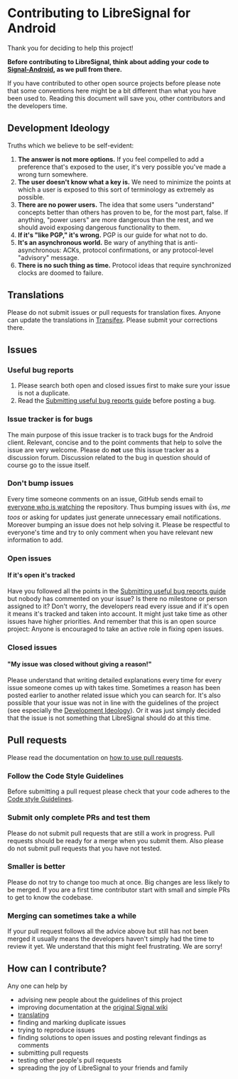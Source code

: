 # Contributing to LibreSignal for Android

Thank you for deciding to help this project!

**Before contributing to LibreSignal, think about adding your code to [Signal-Android](https://github.com/WhisperSystems/Signal-Android/wiki), as we pull from there.**

If you have contributed to other open source projects before please note that some conventions here might be a bit different than what you have been used to. Reading this document will save you, other contributors and the developers time.


## Development Ideology

Truths which we believe to be self-evident:

1. **The answer is not more options.**  If you feel compelled to add a preference that's exposed to the user, it's very possible you've made a wrong turn somewhere.
1. **The user doesn't know what a key is.**  We need to minimize the points at which a user is exposed to this sort of terminology as extremely as possible.
1. **There are no power users.** The idea that some users "understand" concepts better than others has proven to be, for the most part, false. If anything, "power users" are more dangerous than the rest, and we should avoid exposing dangerous functionality to them.
1. **If it's "like PGP," it's wrong.**  PGP is our guide for what not to do.
1. **It's an asynchronous world.**  Be wary of anything that is anti-asynchronous: ACKs, protocol confirmations, or any protocol-level "advisory" message.
1. **There is no such thing as time.** Protocol ideas that require synchronized clocks are doomed to failure.


## Translations

Please do not submit issues or pull requests for translation fixes. Anyone can update the translations in [Transifex](https://www.transifex.com/projects/p/signal-android/). Please submit your corrections there.


## Issues

### Useful bug reports
1. Please search both open and closed issues first to make sure your issue is not a duplicate.
1. Read the [Submitting useful bug reports guide](https://github.com/WhisperSystems/Signal-Android/wiki/Submitting-useful-bug-reports) before posting a bug.

### Issue tracker is for bugs
The main purpose of this issue tracker is to track bugs for the Android client. Relevant, concise and to the point comments that help to solve the issue are very welcome. Please do **not** use this issue tracker as a discussion forum. Discussion related to the bug in question should of course go to the issue itself.

### Don't bump issues
Every time someone comments on an issue, GitHub sends email to [everyone who is watching](https://github.com/LibreSignal/LibreSignal/watchers) the repository. Thus bumping issues with :+1:s, _me toos_ or asking for updates just generate unnecessary email notifications. Moreover bumping an issue does not help solving it. Please be respectful to everyone's time and try to only comment when you have relevant new information to add.

### Open issues

#### If it's open it's tracked
Have you followed all the points in the [Submitting useful bug reports guide](https://github.com/WhisperSystems/Signal-Android/wiki/Submitting-useful-bug-reports) but nobody has commented on your issue? Is there no milestone or person assigned to it? Don't worry, the developers read every issue and if it's open it means it's tracked and taken into account. It might just take time as other issues have higher priorities. And remember that this is an open source project: Anyone is encouraged to take an active role in fixing open issues.

### Closed issues

#### "My issue was closed without giving a reason!"
Please understand that writing detailed explanations every time for every issue someone comes up with takes time. Sometimes a reason has been posted earlier to another related issue which you can search for. It's also possible that your issue was not in line with the guidelines of the project (see especially the [Development Ideology](https://github.com/LibreSignal/LibreSignal/blob/master/CONTRIBUTING.md#development-ideology)). Or it was just simply decided that the issue is not something that LibreSignal should do at this time.


## Pull requests

Please read the documentation on [how to use pull requests](https://help.github.com/articles/using-pull-requests/).

### Follow the Code Style Guidelines
Before submitting a pull request please check that your code adheres to the [Code style Guidelines](https://github.com/WhisperSystems/Signal-Android/wiki/Code-Style-Guidelines).

### Submit only complete PRs and test them
Please do not submit pull requests that are still a work in progress. Pull requests should be ready for a merge when you submit them. Also please do not submit pull requests that you have not tested.

### Smaller is better
Please do not try to change too much at once. Big changes are less likely to be merged. If you are a first time contributor start with small and simple PRs to get to know the codebase.

### Merging can sometimes take a while
If your pull request follows all the advice above but still has not been merged it usually means the developers haven't simply had the time to review it yet. We understand that this might feel frustrating. We are sorry!

## How can I contribute?
Any one can help by
- advising new people about the guidelines of this project
- improving documentation at the [original Signal wiki](https://github.com/WhisperSystems/Signal-Android/wiki)
- [translating](https://www.transifex.com/projects/p/signal-android/)
- finding and marking duplicate issues
- trying to reproduce issues
- finding solutions to open issues and posting relevant findings as comments
- submitting pull requests
- testing other people's pull requests
- spreading the joy of LibreSignal to your friends and family
